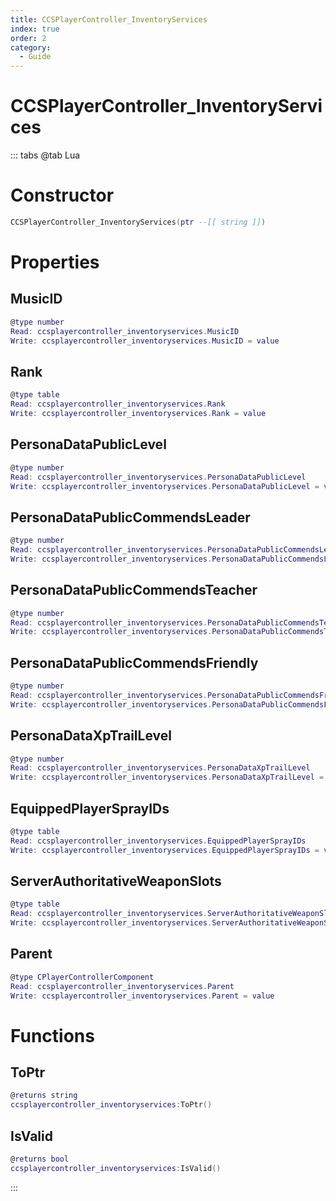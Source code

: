 ```yaml
---
title: CCSPlayerController_InventoryServices
index: true
order: 2
category:
  - Guide
---
```


# CCSPlayerController_InventoryServices

::: tabs
@tab Lua
# Constructor
```lua
CCSPlayerController_InventoryServices(ptr --[[ string ]])
```
# Properties
## MusicID 
```lua
@type number
Read: ccsplayercontroller_inventoryservices.MusicID
Write: ccsplayercontroller_inventoryservices.MusicID = value
```
## Rank 
```lua
@type table
Read: ccsplayercontroller_inventoryservices.Rank
Write: ccsplayercontroller_inventoryservices.Rank = value
```
## PersonaDataPublicLevel 
```lua
@type number
Read: ccsplayercontroller_inventoryservices.PersonaDataPublicLevel
Write: ccsplayercontroller_inventoryservices.PersonaDataPublicLevel = value
```
## PersonaDataPublicCommendsLeader 
```lua
@type number
Read: ccsplayercontroller_inventoryservices.PersonaDataPublicCommendsLeader
Write: ccsplayercontroller_inventoryservices.PersonaDataPublicCommendsLeader = value
```
## PersonaDataPublicCommendsTeacher 
```lua
@type number
Read: ccsplayercontroller_inventoryservices.PersonaDataPublicCommendsTeacher
Write: ccsplayercontroller_inventoryservices.PersonaDataPublicCommendsTeacher = value
```
## PersonaDataPublicCommendsFriendly 
```lua
@type number
Read: ccsplayercontroller_inventoryservices.PersonaDataPublicCommendsFriendly
Write: ccsplayercontroller_inventoryservices.PersonaDataPublicCommendsFriendly = value
```
## PersonaDataXpTrailLevel 
```lua
@type number
Read: ccsplayercontroller_inventoryservices.PersonaDataXpTrailLevel
Write: ccsplayercontroller_inventoryservices.PersonaDataXpTrailLevel = value
```
## EquippedPlayerSprayIDs 
```lua
@type table
Read: ccsplayercontroller_inventoryservices.EquippedPlayerSprayIDs
Write: ccsplayercontroller_inventoryservices.EquippedPlayerSprayIDs = value
```
## ServerAuthoritativeWeaponSlots 
```lua
@type table
Read: ccsplayercontroller_inventoryservices.ServerAuthoritativeWeaponSlots
Write: ccsplayercontroller_inventoryservices.ServerAuthoritativeWeaponSlots = value
```
## Parent 
```lua
@type CPlayerControllerComponent
Read: ccsplayercontroller_inventoryservices.Parent
Write: ccsplayercontroller_inventoryservices.Parent = value
```
# Functions
## ToPtr
```lua
@returns string
ccsplayercontroller_inventoryservices:ToPtr()
```
## IsValid
```lua
@returns bool
ccsplayercontroller_inventoryservices:IsValid()
```

:::